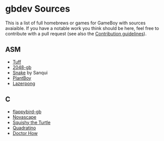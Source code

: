 # gbdev Sources
This is a list of full homebrews or games for GameBoy with sources avaiaible. If you have a notable work you think should be here, feel free to contribute with a pull request (see also the [Contribution guidelines](https://github.com/avivace/awesome-gbdev/blob/master/CONTRIBUTING.md)).

## ASM

- [Tuff](https://github.com/BonsaiDen/Tuff.gb)
- [2048-gb](https://github.com/Sanqui/2048-gb) 
- [Snake](https://bitbucket.org/Sanqui/snake/src/?at=master) by Sanqui
- [PlantBoy](https://github.com/siObyte/PlantBoy) 
- [Lazerpong](https://github.com/huderlem/lazerpong)

## C
- [flappybird-gb](https://github.com/LuckyLights/flappybird-gb)
- [Novascape](http://ludumdare.com/compo/ludum-dare-34/?action=preview&uid=6823)
- [Squishy the Turtle](https://github.com/cppchriscpp/SquishyTheTurtle) 
- [Quadratino](https://github.com/avivace/quadratino) 
- [Doctor How](https://github.com/elfgames/doctorhow) 
